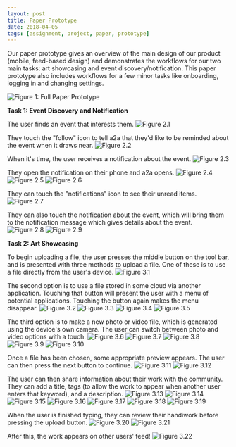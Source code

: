 ```yaml
---
layout: post
title: Paper Prototype
date: 2018-04-05
tags: [assignment, project, paper, prototype]
---
```


Our paper prototype gives an overview of the main design of our product (mobile, feed-based design) and demonstrates the workflows for our two main tasks: art showcasing and event discovery/notification. This paper prototype also includes workflows for a few minor tasks like onboarding, logging in and changing settings.

![Figure 1: Full Paper Prototype](/img/Full_Proto.jpg)

**Task 1: Event Discovery and Notification**

The user finds an event that interests them.
![Figure 2.1](/img/Event1.png)

They touch the "follow" icon to tell a2a that they'd like to be reminded about the event when it draws near.
![Figure 2.2](/img/Event2.png)

When it's time, the user receives a notification about the event.
![Figure 2.3](/img/Event3.png)

They open the notification on their phone and a2a opens.
![Figure 2.4](/img/Event4.png)
![Figure 2.5](/img/Event5.png)
![Figure 2.6](/img/Event6.png)

They can touch the "notifications" icon to see their unread items.
![Figure 2.7](/img/Event7.png)

They can also touch the notification about the event, which will bring them to the notification message which gives details about the event.
![Figure 2.8](/img/Event8.png)
![Figure 2.9](/img/Event9.png)

**Task 2: Art Showcasing**

To begin uploading a file, the user presses the middle button on the tool bar, and is presented with three methods to upload a file. One of these is to use a file directly from the user's device.
![Figure 3.1](/img/Upload1.png)

The second option is to use a file stored in some cloud via another application. Touching that button will present the user with a menu of potential applications. Touching the button again makes the menu disappear.
![Figure 3.2](/img/Upload2.png)
![Figure 3.3](/img/Upload3.png)
![Figure 3.4](/img/Upload4.png)
![Figure 3.5](/img/Upload5.png)

The third option is to make a new photo or video file, which is generated using the device's own camera. The user can switch between photo and video options with a touch.
![Figure 3.6](/img/Upload6.png)
![Figure 3.7](/img/Upload7.png)
![Figure 3.8](/img/Upload8.png)
![Figure 3.9](/img/Upload9.png)
![Figure 3.10](/img/Upload10.png)

Once a file has been chosen, some appropriate preview appears. The user can then press the next button to continue.
![Figure 3.11](/img/Upload11.png)
![Figure 3.12](/img/Upload12.png)

The user can then share information about their work with the community. They can add a title, tags (to allow the work to appear when another user enters that keyword), and a description.
![Figure 3.13](/img/Upload13.png)
![Figure 3.14](/img/Upload14.png)
![Figure 3.15](/img/Upload15.png)
![Figure 3.16](/img/Upload16.png)
![Figure 3.17](/img/Upload17.png)
![Figure 3.18](/img/Upload18.png)
![Figure 3.19](/img/Upload19.png)

When the user is finished typing, they can review their handiwork before pressing the upload button.
![Figure 3.20](/img/Upload20.png)
![Figure 3.21](/img/Upload21.png)

After this, the work appears on other users' feed!
![Figure 3.22](/img/Upload22.png)
